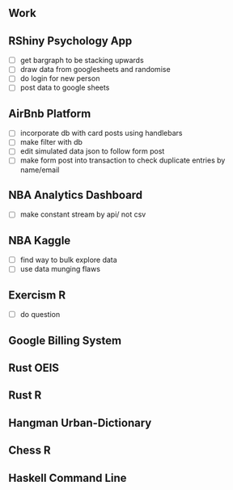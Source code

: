 ## Work

## RShiny Psychology App
- [ ] get bargraph to be stacking upwards 
- [ ] draw data from googlesheets and randomise
- [ ] do login for new person
- [ ] post data to google sheets

## AirBnb Platform 
- [ ] incorporate db with card posts using handlebars
- [ ] make filter with db 
- [ ] edit simulated data json to follow form post
- [ ] make form post into transaction to check duplicate entries by name/email

## NBA Analytics Dashboard 
- [ ] make constant stream by api/ not csv 

## NBA Kaggle
- [ ] find way to bulk explore data 
- [ ] use data munging flaws 

## Exercism R
- [ ] do question 

## Google Billing System

## Rust OEIS

## Rust R

## Hangman Urban-Dictionary

## Chess R

## Haskell Command Line

